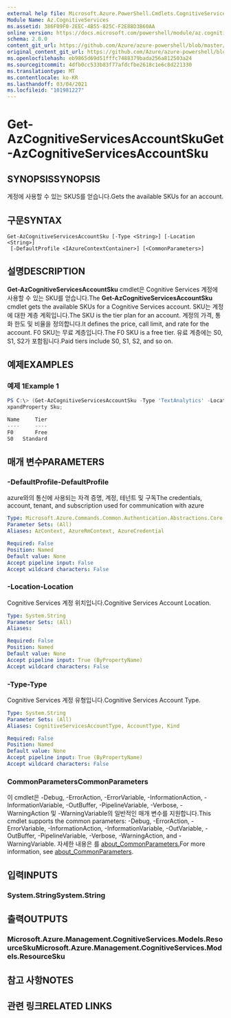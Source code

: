 ```yaml
---
external help file: Microsoft.Azure.PowerShell.Cmdlets.CognitiveServices.dll-Help.xml
Module Name: Az.CognitiveServices
ms.assetid: 386F09F0-2EEC-4B55-825C-F2E88D3B60AA
online version: https://docs.microsoft.com/powershell/module/az.cognitiveservices/get-azcognitiveservicesaccountsku
schema: 2.0.0
content_git_url: https://github.com/Azure/azure-powershell/blob/master/src/CognitiveServices/CognitiveServices/help/Get-AzCognitiveServicesAccountSku.md
original_content_git_url: https://github.com/Azure/azure-powershell/blob/master/src/CognitiveServices/CognitiveServices/help/Get-AzCognitiveServicesAccountSku.md
ms.openlocfilehash: eb9865d69d51fffc7488379bada256a812503a24
ms.sourcegitcommit: 4dfb0cc533b83f77afdcfbe2618c1e6c8d221330
ms.translationtype: MT
ms.contentlocale: ko-KR
ms.lasthandoff: 03/04/2021
ms.locfileid: "101981227"
---
```

# <span data-ttu-id="05b6b-101">Get-AzCognitiveServicesAccountSku</span><span class="sxs-lookup"><span data-stu-id="05b6b-101">Get-AzCognitiveServicesAccountSku</span></span>

## <span data-ttu-id="05b6b-102">SYNOPSIS</span><span class="sxs-lookup"><span data-stu-id="05b6b-102">SYNOPSIS</span></span>
<span data-ttu-id="05b6b-103">계정에 사용할 수 있는 SKUS를 얻습니다.</span><span class="sxs-lookup"><span data-stu-id="05b6b-103">Gets the available SKUs for an account.</span></span>

## <span data-ttu-id="05b6b-104">구문</span><span class="sxs-lookup"><span data-stu-id="05b6b-104">SYNTAX</span></span>

```
Get-AzCognitiveServicesAccountSku [-Type <String>] [-Location <String>]
 [-DefaultProfile <IAzureContextContainer>] [<CommonParameters>]
```

## <span data-ttu-id="05b6b-105">설명</span><span class="sxs-lookup"><span data-stu-id="05b6b-105">DESCRIPTION</span></span>
<span data-ttu-id="05b6b-106">**Get-AzCognitiveServicesAccountSku** cmdlet은 Cognitive Services 계정에 사용할 수 있는 SKU를 얻습니다.</span><span class="sxs-lookup"><span data-stu-id="05b6b-106">The **Get-AzCognitiveServicesAccountSku** cmdlet gets the available SKUs for a Cognitive Services account.</span></span>
<span data-ttu-id="05b6b-107">SKU는 계정에 대한 계층 계획입니다.</span><span class="sxs-lookup"><span data-stu-id="05b6b-107">The SKU is the tier plan for an account.</span></span>
<span data-ttu-id="05b6b-108">계정의 가격, 통화 한도 및 비율을 정의합니다.</span><span class="sxs-lookup"><span data-stu-id="05b6b-108">It defines the price, call limit, and rate for the account.</span></span>
<span data-ttu-id="05b6b-109">F0 SKU는 무료 계층입니다.</span><span class="sxs-lookup"><span data-stu-id="05b6b-109">The F0 SKU is a free tier.</span></span>
<span data-ttu-id="05b6b-110">유료 계층에는 S0, S1, S2가 포함됩니다.</span><span class="sxs-lookup"><span data-stu-id="05b6b-110">Paid tiers include S0, S1, S2, and so on.</span></span>

## <span data-ttu-id="05b6b-111">예제</span><span class="sxs-lookup"><span data-stu-id="05b6b-111">EXAMPLES</span></span>

### <span data-ttu-id="05b6b-112">예제 1</span><span class="sxs-lookup"><span data-stu-id="05b6b-112">Example 1</span></span>
```powershell
PS C:\> (Get-AzCognitiveServicesAccountSku -Type 'TextAnalytics' -Location "westus").Value | Select-Object -E
xpandProperty Sku;

Name     Tier
----     ----
F0       Free
S0   Standard
```

## <span data-ttu-id="05b6b-113">매개 변수</span><span class="sxs-lookup"><span data-stu-id="05b6b-113">PARAMETERS</span></span>

### <span data-ttu-id="05b6b-114">-DefaultProfile</span><span class="sxs-lookup"><span data-stu-id="05b6b-114">-DefaultProfile</span></span>
<span data-ttu-id="05b6b-115">azure와의 통신에 사용되는 자격 증명, 계정, 테넌트 및 구독</span><span class="sxs-lookup"><span data-stu-id="05b6b-115">The credentials, account, tenant, and subscription used for communication with azure</span></span>

```yaml
Type: Microsoft.Azure.Commands.Common.Authentication.Abstractions.Core.IAzureContextContainer
Parameter Sets: (All)
Aliases: AzContext, AzureRmContext, AzureCredential

Required: False
Position: Named
Default value: None
Accept pipeline input: False
Accept wildcard characters: False
```

### <span data-ttu-id="05b6b-116">-Location</span><span class="sxs-lookup"><span data-stu-id="05b6b-116">-Location</span></span>
<span data-ttu-id="05b6b-117">Cognitive Services 계정 위치입니다.</span><span class="sxs-lookup"><span data-stu-id="05b6b-117">Cognitive Services Account Location.</span></span>

```yaml
Type: System.String
Parameter Sets: (All)
Aliases:

Required: False
Position: Named
Default value: None
Accept pipeline input: True (ByPropertyName)
Accept wildcard characters: False
```

### <span data-ttu-id="05b6b-118">-Type</span><span class="sxs-lookup"><span data-stu-id="05b6b-118">-Type</span></span>
<span data-ttu-id="05b6b-119">Cognitive Services 계정 유형입니다.</span><span class="sxs-lookup"><span data-stu-id="05b6b-119">Cognitive Services Account Type.</span></span>

```yaml
Type: System.String
Parameter Sets: (All)
Aliases: CognitiveServicesAccountType, AccountType, Kind

Required: False
Position: Named
Default value: None
Accept pipeline input: True (ByPropertyName)
Accept wildcard characters: False
```

### <span data-ttu-id="05b6b-120">CommonParameters</span><span class="sxs-lookup"><span data-stu-id="05b6b-120">CommonParameters</span></span>
<span data-ttu-id="05b6b-121">이 cmdlet은 -Debug, -ErrorAction, -ErrorVariable, -InformationAction, -InformationVariable, -OutBuffer, -PipelineVariable, -Verbose, -WarningAction 및 -WarningVariable의 일반적인 매개 변수를 지원합니다.</span><span class="sxs-lookup"><span data-stu-id="05b6b-121">This cmdlet supports the common parameters: -Debug, -ErrorAction, -ErrorVariable, -InformationAction, -InformationVariable, -OutVariable, -OutBuffer, -PipelineVariable, -Verbose, -WarningAction, and -WarningVariable.</span></span> <span data-ttu-id="05b6b-122">자세한 내용은 를 [about_CommonParameters.](http://go.microsoft.com/fwlink/?LinkID=113216)</span><span class="sxs-lookup"><span data-stu-id="05b6b-122">For more information, see [about_CommonParameters](http://go.microsoft.com/fwlink/?LinkID=113216).</span></span>

## <span data-ttu-id="05b6b-123">입력</span><span class="sxs-lookup"><span data-stu-id="05b6b-123">INPUTS</span></span>

### <span data-ttu-id="05b6b-124">System.String</span><span class="sxs-lookup"><span data-stu-id="05b6b-124">System.String</span></span>

## <span data-ttu-id="05b6b-125">출력</span><span class="sxs-lookup"><span data-stu-id="05b6b-125">OUTPUTS</span></span>

### <span data-ttu-id="05b6b-126">Microsoft.Azure.Management.CognitiveServices.Models.ResourceSku</span><span class="sxs-lookup"><span data-stu-id="05b6b-126">Microsoft.Azure.Management.CognitiveServices.Models.ResourceSku</span></span>

## <span data-ttu-id="05b6b-127">참고 사항</span><span class="sxs-lookup"><span data-stu-id="05b6b-127">NOTES</span></span>

## <span data-ttu-id="05b6b-128">관련 링크</span><span class="sxs-lookup"><span data-stu-id="05b6b-128">RELATED LINKS</span></span>
